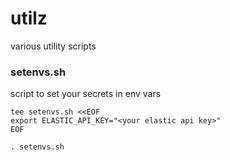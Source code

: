 # utilz
various utility scripts


### setenvs.sh
script to set your secrets in env vars

```
tee setenvs.sh <<EOF
export ELASTIC_API_KEY="<your elastic api key>"
EOF

. setenvs.sh
```
